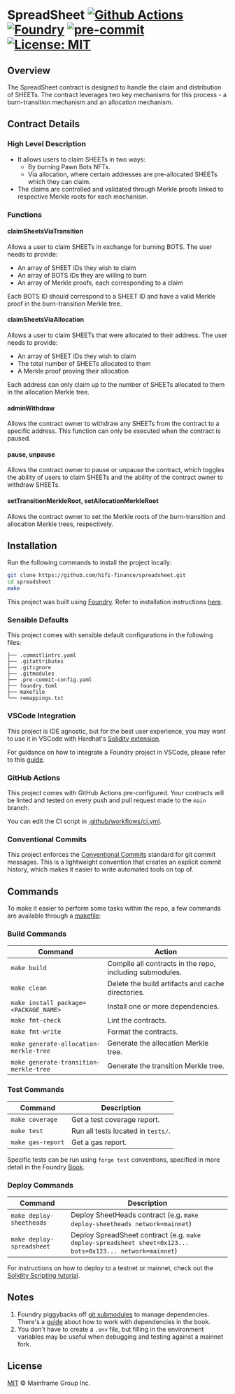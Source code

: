 # SpreadSheet [![Github Actions][gha-badge]][gha] [![Foundry][foundry-badge]][foundry] [![pre-commit][pre-commit-badge]][pre-commit] [![License: MIT][license-badge]][license]

[gha]: https://github.com/hifi-finance/spreadsheet/actions
[gha-badge]: https://github.com/hifi-finance/spreadsheet/actions/workflows/ci.yml/badge.svg
[foundry]: https://getfoundry.sh/
[foundry-badge]: https://img.shields.io/badge/Built%20with-Foundry-FFDB1C.svg
[license]: https://opensource.org/licenses/MIT
[license-badge]: https://img.shields.io/badge/License-MIT-blue.svg
[pre-commit]: https://pre-commit.com
[pre-commit-badge]: https://img.shields.io/badge/pre--commit-enabled-brightgreen?logo=pre-commit

## Overview

The SpreadSheet contract is designed to handle the claim and distribution of SHEETs. The contract leverages two key mechanisms for this process - a burn-transition mechanism and an allocation mechanism.

## Contract Details

### High Level Description

- It allows users to claim SHEETs in two ways:
  - By burning Pawn Bots NFTs.
  - Via allocation, where certain addresses are pre-allocated SHEETs which they can claim.
- The claims are controlled and validated through Merkle proofs linked to respective Merkle roots for each mechanism.

### Functions

#### claimSheetsViaTransition

Allows a user to claim SHEETs in exchange for burning BOTS. The user needs to provide:

- An array of SHEET IDs they wish to claim
- An array of BOTS IDs they are willing to burn
- An array of Merkle proofs, each corresponding to a claim

Each BOTS ID should correspond to a SHEET ID and have a valid Merkle proof in the burn-transition Merkle tree.

#### claimSheetsViaAllocation

Allows a user to claim SHEETs that were allocated to their address. The user needs to provide:

- An array of SHEET IDs they wish to claim
- The total number of SHEETs allocated to them
- A Merkle proof proving their allocation

Each address can only claim up to the number of SHEETs allocated to them in the allocation Merkle tree.

#### adminWithdraw

Allows the contract owner to withdraw any SHEETs from the contract to a specific address. This function can only be executed when the contract is paused.

#### pause, unpause

Allows the contract owner to pause or unpause the contract, which toggles the ability of users to claim SHEETs and the ability of the contract owner to withdraw SHEETs.

#### setTransitionMerkleRoot, setAllocationMerkleRoot

Allows the contract owner to set the Merkle roots of the burn-transition and allocation Merkle trees, respectively.

## Installation

Run the following commands to install the project locally:

```sh
git clone https://github.com/hifi-finance/spreadsheet.git
cd spreadsheet
make
```

This project was built using [Foundry](https://book.getfoundry.sh/). Refer to installation instructions [here](https://github.com/foundry-rs/foundry#installation).

### Sensible Defaults

This project comes with sensible default configurations in the following files:

```text
├── .commitlintrc.yaml
├── .gitattributes
├── .gitignore
├── .gitmodules
├── .pre-commit-config.yaml
├── foundry.toml
├── makefile
└── remappings.txt
```

### VSCode Integration

This project is IDE agnostic, but for the best user experience, you may want to use it in VSCode with Hardhat's
[Solidity extension](https://github.com/NomicFoundation/hardhat-vscode).

For guidance on how to integrate a Foundry project in VSCode, please refer to this
[guide](https://book.getfoundry.sh/config/vscode).

### GitHub Actions

This project comes with GitHub Actions pre-configured. Your contracts will be linted and tested on every push and pull
request made to the `main` branch.

You can edit the CI script in [.github/workflows/ci.yml](./.github/workflows/ci.yml).

### Conventional Commits

This project enforces the [Conventional Commits](https://www.conventionalcommits.org/) standard for git commit
messages. This is a lightweight convention that creates an explicit commit history, which makes it easier to write
automated tools on top of.

## Commands

To make it easier to perform some tasks within the repo, a few commands are available through a [makefile](https://github.com/hifi-finance/spreadsheet/blob/main/makefile):

### Build Commands

| Command                                | Action                                                   |
| -------------------------------------- | -------------------------------------------------------- |
| `make build`                           | Compile all contracts in the repo, including submodules. |
| `make clean`                           | Delete the build artifacts and cache directories.        |
| `make install package=<PACKAGE_NAME>`  | Install one or more dependencies.                        |
| `make fmt-check`                       | Lint the contracts.                                      |
| `make fmt-write`                       | Format the contracts.                                    |
| `make generate-allocation-merkle-tree` | Generate the allocation Merkle tree.                     |
| `make generate-transition-merkle-tree` | Generate the transition Merkle tree.                     |

### Test Commands

| Command           | Description                        |
| ----------------- | ---------------------------------- |
| `make coverage`   | Get a test coverage report.        |
| `make test`       | Run all tests located in `tests/`. |
| `make gas-report` | Get a gas report.                  |

Specific tests can be run using `forge test` conventions, specified in more detail in the Foundry [Book](https://book.getfoundry.sh/reference/forge/forge-test#test-options).

### Deploy Commands

| Command                   | Description                                                                                               |
| ------------------------- | --------------------------------------------------------------------------------------------------------- |
| `make deploy-sheetheads`  | Deploy SheetHeads contract (e.g. `make deploy-sheetheads network=mainnet`)                                |
| `make deploy-spreadsheet` | Deploy SpreadSheet contract (e.g. `make deploy-spreadsheet sheet=0x123... bots=0x123... network=mainnet`) |

For instructions on how to deploy to a testnet or mainnet, check out the
[Solidity Scripting tutorial](https://book.getfoundry.sh/tutorials/solidity-scripting.html).

## Notes

1. Foundry piggybacks off [git submodules](https://git-scm.com/book/en/v2/Git-Tools-Submodules) to manage dependencies.
   There's a [guide](https://book.getfoundry.sh/projects/dependencies.html) about how to work with dependencies in the
   book.
2. You don't have to create a `.env` file, but filling in the environment variables may be useful when debugging and
   testing against a mainnet fork.

## License

[MIT](./LICENSE.md) © Mainframe Group Inc.
